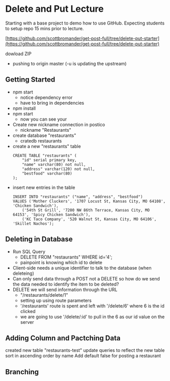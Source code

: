 # Delete and Put Lecture

Starting with a base project to demo how to use GitHub. Expecting students to setup repo 15 mins prior to lecture.

[https://github.com/scottbromander/get-post-full/tree/delete-put-starter](https://github.com/scottbromander/get-post-full/tree/delete-put-starter)

dowload ZIP

- pushing to origin master (-u is updating the upstream)

## Getting Started

- npm start
    - notice dependency error
    - have to bring in dependencies
- npm install
- npm start
    - now you can see your 
- Create new nickname connection in postico
    - nickname "Restaurants"
- create database "restaurants"
    - cratedb restaurants
- create a new "restaurants" table
    ```
    CREATE TABLE "restaurants" (
        "id" serial primary key,
        "name" varchar(80) not null,
        "address" varchar(120) not null,
        "bestfood" varchar(80) 
    );
    ```
- insert new entries in the table
    ```
    INSERT INTO "restaurants" ("name", "address", "bestfood")
    VALUES ('Mother Cluckers', '1707 Locust St, Kansas City, MO 64108', 'Chicken Sandwich'),
        ('54th St Grill', '7200 NW 86th Terrace, Kansas City, MO 64153', 'Spicy Chicken Sandwich'),
        ('KC Taco Company', '520 Walnut St, Kansas City, MO 64106', 'Skillet Nachos');
    ```

## Deleting in Database

- Run SQL Query
    - DELETE FROM "restaurants" WHERE id='4';
    - painpoint is knowing which id to delete
- Client-side needs a unique identifier to talk to the database (when deleteing)
- Can only send data through a POST not a DELETE so how do we send the data needed to identify the item to be deleted?
- DELETE we will send information through the URL
    - "/restaurants/delete/1"
    - setting up using route parameters
    - '/restaurants' route is spent and left with '/delete/6' where 6 is the id clicked
    - we are going to use '/delete/:id' to pull in the 6 as our id value on the server

## Adding Column and Pactching Data

created new table "restaurants-test" 
update queries to reflect the new table
sort in ascending order by name
Add default false for posting a restaurant

## Branching

